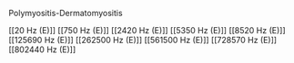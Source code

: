 Polymyositis-Dermatomyositis

[[20 Hz (E)]]
[[750 Hz (E)]]
[[2420 Hz (E)]]
[[5350 Hz (E)]]
[[8520 Hz (E)]]
[[125690 Hz (E)]]
[[262500 Hz (E)]]
[[561500 Hz (E)]]
[[728570 Hz (E)]]
[[802440 Hz (E)]]